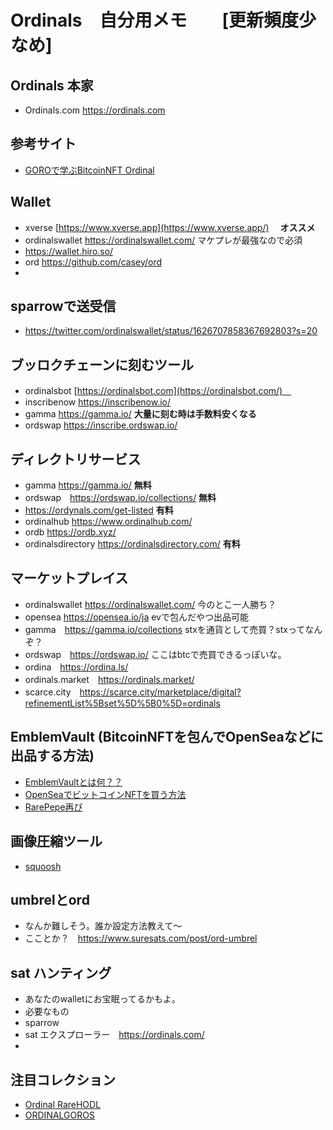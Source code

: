 # Ordinals　自分用メモ　　[更新頻度少なめ]

## Ordinals 本家
- Ordinals.com https://ordinals.com

## 参考サイト
- [GOROで学ぶBitcoinNFT Ordinal](https://spotlight.soy/detail?article_id=8qr3natkw)

## Wallet
- xverse [https://www.xverse.app](https://www.xverse.app/) 　**オススメ**
- ordinalswallet https://ordinalswallet.com/ マケプレが最強なので必須
- https://wallet.hiro.so/
- ord https://github.com/casey/ord
- 

## sparrowで送受信
- https://twitter.com/ordinalswallet/status/1626707858367692803?s=20

## ブッロクチェーンに刻むツール
- ordinalsbot [https://ordinalsbot.com](https://ordinalsbot.com/)　 
- inscribenow https://inscribenow.io/
- gamma https://gamma.io/ **大量に刻む時は手数料安くなる**
- ordswap https://inscribe.ordswap.io/

## ディレクトリサービス
- gamma https://gamma.io/ **無料**
- ordswap　https://ordswap.io/collections/ **無料**
- https://ordynals.com/get-listed **有料**
- ordinalhub https://www.ordinalhub.com/
- ordb https://ordb.xyz/
- ordinalsdirectory https://ordinalsdirectory.com/ **有料**

 
## マーケットプレイス
- ordinalswallet https://ordinalswallet.com/ 今のとこ一人勝ち？
- opensea https://opensea.io/ja evで包んだやつ出品可能
- gamma　https://gamma.io/collections stxを通貨として売買？stxってなんぞ？
- ordswap　https://ordswap.io/ ここはbtcで売買できるっぽいな。
- ordina　https://ordina.ls/
- ordinals.market　https://ordinals.market/
- scarce.city　https://scarce.city/marketplace/digital?refinementList%5Bset%5D%5B0%5D=ordinals

## EmblemVault (BitcoinNFTを包んでOpenSeaなどに出品する方法)
- [EmblemVaultとは何？？](https://ameblo.jp/cryptoman/entry-12657978379.html)
- [OpenSeaでビットコインNFTを買う方法](https://note.com/goroishihata/n/ne8c33b4d504e)
- [RarePepe再び](https://spotlight.soy/detail?article_id=d27523ft1)

## 画像圧縮ツール
- [squoosh](https://squoosh.app)

## umbrelとord
- なんか難しそう。誰か設定方法教えて〜
- こことか？　https://www.suresats.com/post/ord-umbrel

## sat ハンティング
- あなたのwalletにお宝眠ってるかもよ。
- 必要なもの
- sparrow
- sat エクスプローラー　https://ordinals.com/
- 


## 注目コレクション
- [Ordinal RareHODL](https://gamma.io/collections/ordinals/cleghh7t50000ml08fj4qh4l0)
- [ORDINALGOROS](https://gamma.io/collections/ordinals/cleib37xt0000le08y7t876j8)
